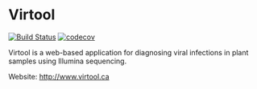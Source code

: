 Virtool
=======

[![Build Status](https://travis-ci.org/virtool/virtool.svg?branch=master)](https://travis-ci.org/virtool/virtool)
[![codecov](https://codecov.io/gh/virtool/virtool/branch/master/graph/badge.svg)](https://codecov.io/gh/virtool/virtool)

Virtool is a web-based application for diagnosing viral infections in plant samples using Illumina sequencing. 
  
Website: http://www.virtool.ca